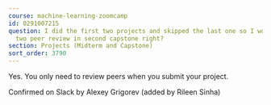 ```yaml
---
course: machine-learning-zoomcamp
id: 0291007215
question: I did the first two projects and skipped the last one so I wouldn't have
  two peer review in second capstone right?
section: Projects (Midterm and Capstone)
sort_order: 3790
---
```


Yes. You only need to review peers when you submit your project.

Confirmed on Slack by Alexey Grigorev (added by Rileen Sinha)

